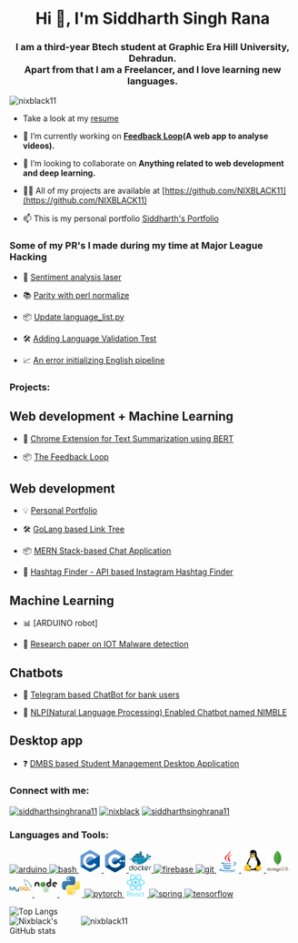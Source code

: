 <!--
<div style="display: flex; justify-content: center; align-items: center;" >
  <img src="https://github.com/NIXBLACK11/NIXBLACK11/blob/main/messagif(1).gif" alt="Intro" width=55% height="400px"/>
  <img src="https://github.com/NIXBLACK11/NIXBLACK11/blob/main/clipart1185030.png" alt="Photo" width=35% height="400px"/>
</div>
-->



<h1 align="center">Hi 👋, I'm Siddharth Singh Rana</h1>
<h3 align="center">I am a third-year Btech student at Graphic Era Hill University, Dehradun.<br> Apart from that I am a Freelancer, and I love learning new languages.</h3>
<p align="left"> <img src="https://komarev.com/ghpvc/?username=nixblack11&label=Profile%20views&color=0e75b6&style=flat" alt="nixblack11" /> </p>

- Take a look at my [resume](https://github.com/NIXBLACK11/NIXBLACK11/blob/main/SiddharthResume2.pdf)
- 🔭 I’m currently working on **[Feedback Loop](https://github.com/NIXBLACK11/The-Feedback-Loop)(A web app to analyse videos).**

- 👯 I’m looking to collaborate on **Anything related to web development and deep learning.**

- 👨‍💻 All of my projects are available at [https://github.com/NIXBLACK11](https://github.com/NIXBLACK11)

- 📫 This is my personal portfolio [Siddharth's Portfolio](https://siddharth-dev-portfolio.netlify.app/)

<h3 align="left">Some of my PR's I made during my time at Major League Hacking</h3>

- 🚀 [Sentiment analysis laser](https://github.com/facebookresearch/LASER/pull/274)

- 📚 [Parity with perl normalize](https://github.com/hplt-project/sacremoses/pull/146)
  
- 📦 [Update language_list.py](https://github.com/facebookresearch/LASER/pull/269)

- 🛠️ [Adding Language Validation Test](https://github.com/facebookresearch/LASER/pull/257)

- 📈 [An error initializing English pipeline](https://github.com/facebookresearch/LASER/issues/259)

<h3 align="left">Projects:</h3>
<h2 align="left">Web development + Machine Learning</h2>

- 🚀 [Chrome Extension for Text Summarization using BERT](https://github.com/NIXBLACK11/summarizationExtension)

- 📦 [The Feedback Loop](https://github.com/NIXBLACK11/The-Feedback-Loop)

<h2 align="left">Web development</h2>

- 💡 [Personal Portfolio](https://siddharth-dev-portfolio.netlify.app/)

- 🛠️ [GoLang based Link Tree](https://github.com/NIXBLACK11/GoLinkTree)

- 📦 [MERN Stack-based Chat Application](https://github.com/NIXBLACK11/chatApp)
  
- 📖 [Hashtag Finder - API based Instagram Hashtag Finder](https://instagram-hashtag-search.netlify.app/)
  

<h2 align="left">Machine Learning</h2>

- 📊 [ARDUINO robot]

- 📌 [Research paper on IOT Malware detection](https://github.com/NIXBLACK11/Malware_analysis_using_image_recognition)
  
<h2 align="left">Chatbots</h2>

- 🎉 [Telegram based ChatBot for bank users](https://github.com/NIXBLACK11/telegramOrganizationChatBot)
  
- 📖 [NLP(Natural Language Processing) Enabled Chatbot named NIMBLE](https://github.com/NIXBLACK11/ChatBot-NIMBLE-)

<h2 align="left">Desktop app</h2>

- ❓ [DMBS based Student Management Desktop Application](https://github.com/NIXBLACK11/DESKTOP_APP)

<h3 align="left">Connect with me:</h3>
<p align="left">
<a href="https://linkedin.com/in/siddharthsinghrana11" target="blank"><img align="center" src="https://raw.githubusercontent.com/rahuldkjain/github-profile-readme-generator/master/src/images/icons/Social/linked-in-alt.svg" alt="siddharthsinghrana11" height="30" width="40" /></a>
<a href="https://www.leetcode.com/nixblack" target="blank"><img align="center" src="https://raw.githubusercontent.com/rahuldkjain/github-profile-readme-generator/master/src/images/icons/Social/leet-code.svg" alt="nixblack" height="30" width="40" /></a>
<a href="https://auth.geeksforgeeks.org/user/siddharthsinghrana11" target="blank"><img align="center" src="https://raw.githubusercontent.com/rahuldkjain/github-profile-readme-generator/master/src/images/icons/Social/geeks-for-geeks.svg" alt="siddharthsinghrana11" height="30" width="40" /></a>
</p>

<h3 align="left">Languages and Tools:</h3>
<p align="left"> <a href="https://www.arduino.cc/" target="_blank" rel="noreferrer"> <img src="https://cdn.worldvectorlogo.com/logos/arduino-1.svg" alt="arduino" width="40" height="40"/> </a> <a href="https://www.gnu.org/software/bash/" target="_blank" rel="noreferrer"> <img src="https://www.vectorlogo.zone/logos/gnu_bash/gnu_bash-icon.svg" alt="bash" width="40" height="40"/> </a> <a href="https://www.cprogramming.com/" target="_blank" rel="noreferrer"> <img src="https://raw.githubusercontent.com/devicons/devicon/master/icons/c/c-original.svg" alt="c" width="40" height="40"/> </a> <a href="https://www.w3schools.com/cpp/" target="_blank" rel="noreferrer"> <img src="https://raw.githubusercontent.com/devicons/devicon/master/icons/cplusplus/cplusplus-original.svg" alt="cplusplus" width="40" height="40"/> </a> <a href="https://www.docker.com/" target="_blank" rel="noreferrer"> <img src="https://raw.githubusercontent.com/devicons/devicon/master/icons/docker/docker-original-wordmark.svg" alt="docker" width="40" height="40"/> </a> <a href="https://firebase.google.com/" target="_blank" rel="noreferrer"> <img src="https://www.vectorlogo.zone/logos/firebase/firebase-icon.svg" alt="firebase" width="40" height="40"/> </a> <a href="https://git-scm.com/" target="_blank" rel="noreferrer"> <img src="https://www.vectorlogo.zone/logos/git-scm/git-scm-icon.svg" alt="git" width="40" height="40"/> </a> <a href="https://www.java.com" target="_blank" rel="noreferrer"> <img src="https://raw.githubusercontent.com/devicons/devicon/master/icons/java/java-original.svg" alt="java" width="40" height="40"/> </a> <a href="https://www.linux.org/" target="_blank" rel="noreferrer"> <img src="https://raw.githubusercontent.com/devicons/devicon/master/icons/linux/linux-original.svg" alt="linux" width="40" height="40"/> </a> <a href="https://www.mongodb.com/" target="_blank" rel="noreferrer"> <img src="https://raw.githubusercontent.com/devicons/devicon/master/icons/mongodb/mongodb-original-wordmark.svg" alt="mongodb" width="40" height="40"/> </a> <a href="https://www.mysql.com/" target="_blank" rel="noreferrer"> <img src="https://raw.githubusercontent.com/devicons/devicon/master/icons/mysql/mysql-original-wordmark.svg" alt="mysql" width="40" height="40"/> </a> <a href="https://nodejs.org" target="_blank" rel="noreferrer"> <img src="https://raw.githubusercontent.com/devicons/devicon/master/icons/nodejs/nodejs-original-wordmark.svg" alt="nodejs" width="40" height="40"/> </a> <a href="https://www.python.org" target="_blank" rel="noreferrer"> <img src="https://raw.githubusercontent.com/devicons/devicon/master/icons/python/python-original.svg" alt="python" width="40" height="40"/> </a> <a href="https://pytorch.org/" target="_blank" rel="noreferrer"> <img src="https://www.vectorlogo.zone/logos/pytorch/pytorch-icon.svg" alt="pytorch" width="40" height="40"/> </a> <a href="https://reactjs.org/" target="_blank" rel="noreferrer"> <img src="https://raw.githubusercontent.com/devicons/devicon/master/icons/react/react-original-wordmark.svg" alt="react" width="40" height="40"/> </a> <a href="https://spring.io/" target="_blank" rel="noreferrer"> <img src="https://www.vectorlogo.zone/logos/springio/springio-icon.svg" alt="spring" width="40" height="40"/> </a> <a href="https://www.tensorflow.org" target="_blank" rel="noreferrer"> <img src="https://www.vectorlogo.zone/logos/tensorflow/tensorflow-icon.svg" alt="tensorflow" width="40" height="40"/> </a> </p>


<div style="display: flex; flex-direction: column;">
    <img src="https://github-readme-stats.vercel.app/api/top-langs/?username=NIXBLACK11&layout=donut-vertical" alt="Top Langs" style="width: 50%; max-width: 400px; padding: 0; margin: 0;" />
  <div style="display: flex; flex-direction: row; width: 50%">
    <img src="https://github-readme-stats.vercel.app/api?username=NIXBLACK11&show_icons=true" alt="Nixblack's GitHub stats" style="width: 50%; max-width: 400px; padding: 0; margin: 0;" />
    <img align="center" src="https://github-readme-streak-stats.herokuapp.com/?user=nixblack11" alt="nixblack11" style="width: 50%; max-width: 400px; padding: 0; margin: 0;" />
  </div>
</div>




